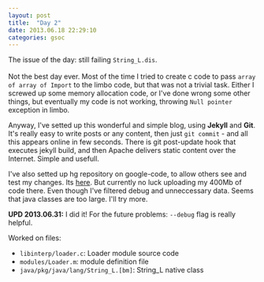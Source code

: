 ```yaml
---
layout: post
title:  "Day 2"
date: 2013.06.18 22:29:10
categories: gsoc
---
```


The issue of the day: still failing `String_L.dis`.  
&nbsp;  
Not the best day ever. Most of the time I tried to create c code to pass `array of array of Import` to the limbo code, but that was not a trivial task. Either I screwed up some memory allocation code, or I've done wrong some other things, but eventually my code is not working, throwing `Null pointer` exception in limbo.

Anyway, I've setted up this wonderful and simple blog, using **Jekyll** and **Git**. It's really easy to write posts or any content, then just `git commit` - and all this appears online in few seconds. There is git post-update hook that executes jekyll build, and then Apache delivers static content over the Internet. Simple and usefull.

I've also setted up hg repository on google-code, to allow others see and test my changes. Its [here](http://code.google.com/p/inferno-java/). But currently no luck uploading my 400Mb of code there. Even though I've filtered debug and unneccessary data. Seems that java classes are too large. I'll try more.

**UPD 2013.06.31:**
I did it! For the future problems: `--debug` flag is really helpful.

Worked on files:
- `libinterp/loader.c`: Loader module source code
- `modules/Loader.m`: module definition file
- `java/pkg/java/lang/String_L.[bm]`: String_L native class